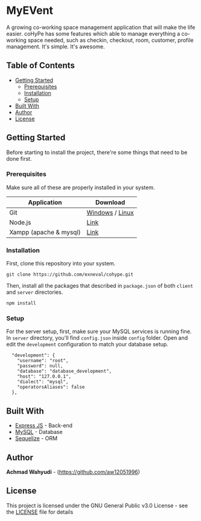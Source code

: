 # MyEVent

A growing co-working space management application that will make the life easier. coHyPe has some features which able to manage everything a co-working space needed, such as checkin, checkout, room, customer, profile management. It's simple. It's awesome.

## Table of Contents

- [Getting Started](#getting-started)
  - [Prerequisites](#prerequisites)
  - [Installation](#installation)
  - [Setup](#server-setup)
- [Built With](#built-with)
- [Author](#author)
- [License](#license)

## Getting Started

Before starting to install the project, there're some things that need to be done first.

### Prerequisites

Make sure all of these are properly installed in your system.

| Application             | Download                                                                            |
| ----------------------- | ----------------------------------------------------------------------------------- |
| Git                     | [Windows](https://gitforwindows.org/) / [Linux](https://git-scm.com/download/linux) |
| Node.js                 | [Link](https://nodejs.org/en/download/)                                             |
| Xampp (apache & mysql)  | [Link](https://www.apachefriends.org/www.apachefriends.org)                         |

### Installation

First, clone this repository into your system.

```
git clone https://github.com/exneval/cohype.git
```

Then, install all the packages that described in `package.json` of both `client` and `server` directories.

```
npm install
```

### Setup

For the server setup, first, make sure your MySQL services is running fine. In `server` directory, you'll find `config.json` inside `config` folder. Open and edit the `development` configuration to match your database setup.

```
  "development": {
    "username": "root",
    "password": null,
    "database": "database_development",
    "host": "127.0.0.1",
    "dialect": "mysql",
    "operatorsAliases": false
  },
```

## Built With

- [Express JS](https://expressjs.com) - Back-end
- [MySQL](https://www.mysql.com) - Database
- [Sequelize](https://sequelize.org) - ORM

## Author

**Achmad Wahyudi** - (https://github.com/aw12051996)

## License

This project is licensed under the GNU General Public v3.0 License - see the [LICENSE](LICENSE) file for details
